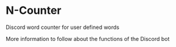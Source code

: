 # N-Counter
Discord word counter for user defined words

More information to follow about the functions of the Discord bot
